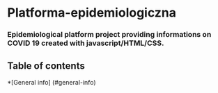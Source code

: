 # Platforma-epidemiologiczna

### Epidemiological platform project providing informations on COVID 19 created with javascript/HTML/CSS.

## Table of contents

*[General info] (#general-info)

